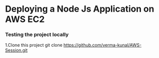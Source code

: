 # Deploying a Node Js Application on AWS EC2

### Testing the project locally
1.Clone this project
 git clone https://github.com/verma-kunal/AWS-Session.git
